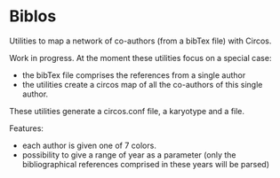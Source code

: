 Biblos
======

Utilities to map a network of co-authors (from a bibTex file) with Circos.

Work in progress.
At the moment these utilities focus on a special case:
- the bibTex file comprises the references from a single author
- the utilities create a circos map of all the co-authors of this single author.
 
These utilities generate a circos.conf file, a karyotype and a <links> file.

Features:
- each author is given one of 7 colors.
- possibility to give a range of year as a parameter (only the bibliographical references comprised in these years will be parsed)